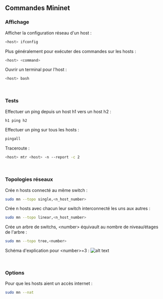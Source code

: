 ## Commandes Mininet

### Affichage
Afficher la configuration réseau d'un host :
```bash
<host> ifconfig
```
Plus généralement pour exécuter des commandes sur les hosts :
```bash
<host> <command>
```
Ouvrir un terminal pour l'host :
```bash
<host> bash
```
<br>

### Tests
Effectuer un ping depuis un host h1 vers un host h2 :
```bash
h1 ping h2
```
Effectuer un ping sur tous les hosts :
```bash
pingall
```
Traceroute :
```bash
<host> mtr <host> -n --report -c 2
```
<br>

### Topologies réseaux
Crée n hosts connecté au même switch :
```bash
sudo mn --topo single,<n_host_number>
```
Crée n hosts avec chacun leur switch interconnecté les uns aux autres :
```bash
sudo mn --topo linear,<n_host_number>
```
Crée un arbre de switchs, \<number> équivault au nombre de niveau/étages de l'arbre :
```bash
sudo mn --topo tree,<number>
```
Schéma d'explication pour \<number>=3 :
![alt text](https://github.com/DamienDeberthe/Documentations/blob/master/Mininet/Schema%20tree.png)

<br>

### Options
Pour que les hosts aient un accès internet :
```bash
sudo mn --nat
```
